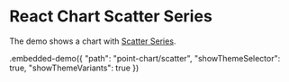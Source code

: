 # React Chart Scatter Series

The demo shows a chart with [Scatter Series](../../docs/reference/scatter-series.md).

.embedded-demo({ "path": "point-chart/scatter", "showThemeSelector": true, "showThemeVariants": true })
